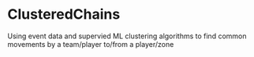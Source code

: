 # ClusteredChains
Using event data and supervied ML clustering algorithms to find common movements by a team/player to/from a player/zone
